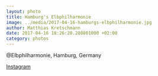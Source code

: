 ```yaml
---
layout: photo
title: Hamburg's Elbphilharmonie
image: ../media/2017-04-16-hamburgs-elbphilharmonie.jpg
author: Matthias Kretschmann
date: 2017-04-16 18:26:20.280801000 +02:00
category: photos
---
```


@Elbphilharmonie, Hamburg, Germany

[Instagram](https://www.instagram.com/p/BTgtYYJFqo5)
